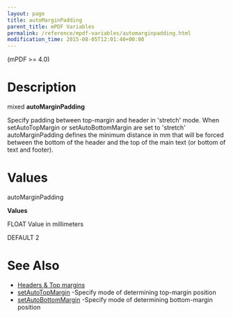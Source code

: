 ```yaml
---
layout: page
title: autoMarginPadding
parent_title: mPDF Variables
permalink: /reference/mpdf-variables/automarginpadding.html
modification_time: 2015-08-05T12:01:40+00:00
---
```


<p>(mPDF &gt;= 4.0)</p>

# Description

<p class="manual_block">mixed <b>autoMarginPadding</b></p>
<p>Specify padding between top-margin and header in 'stretch' mode. When <span class="parameter">setAutoTopMargin</span> or <span class="parameter">setAutoBottomMargin</span> are set to 'stretch' <span class="parameter">autoMarginPadding</span> defines the minimum distance in mm that will be forced between the bottom of the header and the top of the main text (or bottom of text and footer).</p>

# Values

<p class="manual_param_dt"><span class="parameter">autoMarginPadding</span>&nbsp;</p>
<p class="manual_param_dd"><b>Values</b>

<span class="smallblock">FLOAT</span> Value in millimeters

<span class="smallblock">DEFAULT</span> 2</p>

# See Also

<ul>
<li class="manual_boxlist"><a href="{{ "/headers-footers/headers-top-margins.html" | prepend: site.baseurl }}">Headers &amp; Top margins </a></li>
<li class="manual_boxlist"><a href="{{ "/reference/mpdf-variables/setautotopmargin.html" | prepend: site.baseurl }}">setAutoTopMargin</a> -Specify mode of determining top-margin position

</li>
<li class="manual_boxlist"><a href="{{ "/reference/mpdf-variables/setautobottommargin.html" | prepend: site.baseurl }}">setAutoBottomMargin</a> -Specify mode of determining bottom-margin position</li>
</ul>

